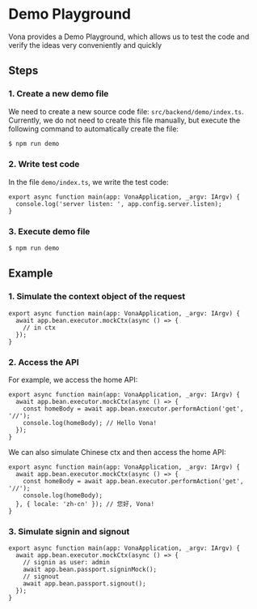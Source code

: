 # Demo Playground

Vona provides a Demo Playground, which allows us to test the code and verify the ideas very conveniently and quickly

## Steps

### 1. Create a new demo file

We need to create a new source code file: `src/backend/demo/index.ts`. Currently, we do not need to create this file manually, but execute the following command to automatically create the file:

``` bash
$ npm run demo
```

### 2. Write test code

In the file `demo/index.ts`, we write the test code:

``` typescript{2}
export async function main(app: VonaApplication, _argv: IArgv) {
  console.log('server listen: ', app.config.server.listen);
}
```

### 3. Execute demo file

``` bash
$ npm run demo
```

## Example

### 1. Simulate the context object of the request

``` typescript{2-4}
export async function main(app: VonaApplication, _argv: IArgv) {
  await app.bean.executor.mockCtx(async () => {
    // in ctx
  });
}
```

### 2. Access the API

For example, we access the home API:

``` typescript{3-4}
export async function main(app: VonaApplication, _argv: IArgv) {
  await app.bean.executor.mockCtx(async () => {
    const homeBody = await app.bean.executor.performAction('get', '//');
    console.log(homeBody); // Hello Vona!
  });
}
```

We can also simulate Chinese ctx and then access the home API:

``` typescript{3-5}
export async function main(app: VonaApplication, _argv: IArgv) {
  await app.bean.executor.mockCtx(async () => {
    const homeBody = await app.bean.executor.performAction('get', '//');
    console.log(homeBody);
  }, { locale: 'zh-cn' }); // 您好, Vona!
}
```

### 3. Simulate signin and signout

``` typescript{3-6}
export async function main(app: VonaApplication, _argv: IArgv) {
  await app.bean.executor.mockCtx(async () => {
    // signin as user: admin
    await app.bean.passport.signinMock();
    // signout
    await app.bean.passport.signout();
  });
}
```